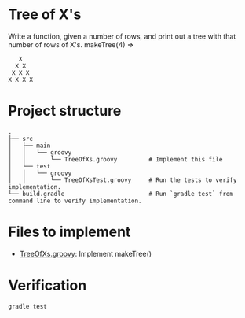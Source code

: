 # Tree of X's
Write a function, given a number of rows, and print out a tree with that number of rows of X's.
 makeTree(4) =>

```
   X
  X X
 X X X
X X X X
```

# Project structure

    .
    ├── src
    │   ├── main
    │   │   └── groovy
    │   │       └── TreeOfXs.groovy         # Implement this file
    │   └── test
    │   │   └── groovy
    │   │       └── TreeOfXsTest.groovy     # Run the tests to verify implementation.
    └── build.gradle                        # Run `gradle test` from command line to verify implementation.

# Files to implement

- [TreeOfXs.groovy](src/main/groovy/TreeOfXs.groovy): Implement makeTree()

# Verification

```
gradle test
```
